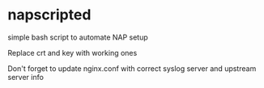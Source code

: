 # napscripted

simple bash script to automate NAP setup

Replace crt and key with working ones

Don't forget to update nginx.conf with correct syslog server and upstream server info
